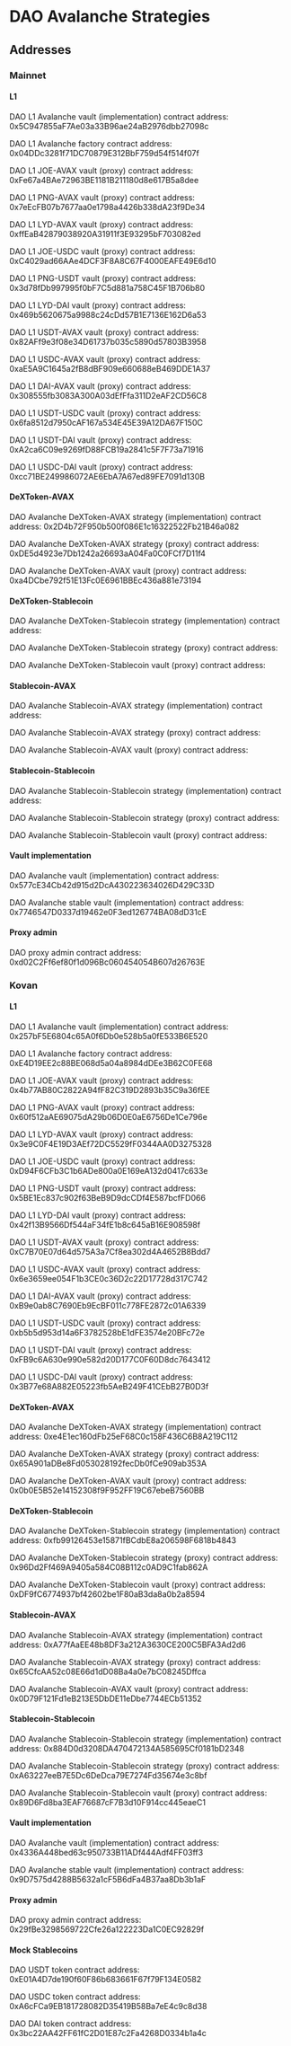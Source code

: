 # DAO Avalanche Strategies

## Addresses

### Mainnet

#### L1

DAO L1 Avalanche vault (implementation) contract address: 0x5C947855aF7Ae03a33B96ae24aB2976dbb27098c

DAO L1 Avalanche factory contract address: 0x04DDc3281f71DC70879E312BbF759d54f514f07f

DAO L1 JOE-AVAX vault (proxy) contract address: 0xFe67a4BAe72963BE1181B211180d8e617B5a8dee

DAO L1 PNG-AVAX vault (proxy) contract address: 0x7eEcFB07b7677aa0e1798a4426b338dA23f9De34

DAO L1 LYD-AVAX vault (proxy) contract address: 0xffEaB42879038920A31911f3E93295bF703082ed

DAO L1 JOE-USDC vault (proxy) contract address: 0xC4029ad66AAe4DCF3F8A8C67F4000EAFE49E6d10

DAO L1 PNG-USDT vault (proxy) contract address: 0x3d78fDb997995f0bF7C5d881a758C45F1B706b80

DAO L1 LYD-DAI vault (proxy) contract address: 0x469b5620675a9988c24cDd57B1E7136E162D6a53

DAO L1 USDT-AVAX vault (proxy) contract address: 0x82AFf9e3f08e34D61737b035c5890d57803B3958

DAO L1 USDC-AVAX vault (proxy) contract address: 0xaE5A9C1645a2fB8dBF909e660688eB469DDE1A37

DAO L1 DAI-AVAX vault (proxy) contract address: 0x308555fb3083A300A03dEfFfa311D2eAF2CD56C8

DAO L1 USDT-USDC vault (proxy) contract address: 0x6fa8512d7950cAF167a534E45E39A12DA67F150C

DAO L1 USDT-DAI vault (proxy) contract address: 0xA2ca6C09e9269fD88FCB19a2841c5F7F73a71916

DAO L1 USDC-DAI vault (proxy) contract address: 0xcc71BE249986072AE6EbA7A67ed89FE7091d130B

#### DeXToken-AVAX

DAO Avalanche DeXToken-AVAX strategy (implementation) contract address: 0x2D4b72F950b500f086E1c16322522Fb21B46a082

DAO Avalanche DeXToken-AVAX strategy (proxy) contract address: 0xDE5d4923e7Db1242a26693aA04Fa0C0FCf7D11f4

DAO Avalanche DeXToken-AVAX vault (proxy) contract address: 0xa4DCbe792f51E13Fc0E6961BBEc436a881e73194

#### DeXToken-Stablecoin

DAO Avalanche DeXToken-Stablecoin strategy (implementation) contract address: 

DAO Avalanche DeXToken-Stablecoin strategy (proxy) contract address: 

DAO Avalanche DeXToken-Stablecoin vault (proxy) contract address: 

#### Stablecoin-AVAX

DAO Avalanche Stablecoin-AVAX strategy (implementation) contract address: 

DAO Avalanche Stablecoin-AVAX strategy (proxy) contract address: 

DAO Avalanche Stablecoin-AVAX vault (proxy) contract address: 

#### Stablecoin-Stablecoin

DAO Avalanche Stablecoin-Stablecoin strategy (implementation) contract address: 

DAO Avalanche Stablecoin-Stablecoin strategy (proxy) contract address: 

DAO Avalanche Stablecoin-Stablecoin vault (proxy) contract address: 

#### Vault implementation

DAO Avalanche vault (implementation) contract address: 0x577cE34Cb42d915d2DcA430223634026D429C33D

DAO Avalanche stable vault (implementation) contract address: 0x7746547D0337d19462e0F3ed126774BA08dD31cE

#### Proxy admin

DAO proxy admin contract address: 0xd02C2Ff6ef80f1d096Bc060454054B607d26763E


### Kovan

#### L1

DAO L1 Avalanche vault (implementation) contract address: 0x257bF5E6804c65A0f6Db0e528b5a0fE533B6E520

DAO L1 Avalanche factory contract address: 0xE4D19EE2c88BE068d5a04a8984dDEe3B62C0FE68

DAO L1 JOE-AVAX vault (proxy) contract address: 0x4b77AB80C2822A94fF82C319D2893b35C9a36fEE

DAO L1 PNG-AVAX vault (proxy) contract address: 0x60f512aAE69075dA29b06D0E0aE6756De1Ce796e

DAO L1 LYD-AVAX vault (proxy) contract address: 0x3e9C0F4E19D3AEf72DC5529fF0344AA0D3275328

DAO L1 JOE-USDC vault (proxy) contract address: 0xD94F6CFb3C1b6ADe800a0E169eA132d0417c633e

DAO L1 PNG-USDT vault (proxy) contract address: 0x5BE1Ec837c902f63BeB9D9dcCDf4E587bcfFD066

DAO L1 LYD-DAI vault (proxy) contract address: 0x42f13B9566Df544aF34fE1b8c645aB16E908598f

DAO L1 USDT-AVAX vault (proxy) contract address: 0xC7B70E07d64d575A3a7Cf8ea302d4A4652B8Bdd7

DAO L1 USDC-AVAX vault (proxy) contract address: 0x6e3659ee054F1b3CE0c36D2c22D17728d317C742

DAO L1 DAI-AVAX vault (proxy) contract address: 0xB9e0ab8C7690Eb9EcBF011c778FE2872c01A6339

DAO L1 USDT-USDC vault (proxy) contract address: 0xb5b5d953d14a6F3782528bE1dFE3574e20BFc72e

DAO L1 USDT-DAI vault (proxy) contract address: 0xFB9c6A630e990e582d20D177C0F60D8dc7643412

DAO L1 USDC-DAI vault (proxy) contract address: 0x3B77e68A882E05223fb5AeB249F41CEbB27B0D3f

#### DeXToken-AVAX

DAO Avalanche DeXToken-AVAX strategy (implementation) contract address: 0xe4E1ec160dFb25eF68C0c158F436C6B8A219C112

DAO Avalanche DeXToken-AVAX strategy (proxy) contract address: 0x65A901aDBe8Fd053028192fecDb0fCe909ab353A

DAO Avalanche DeXToken-AVAX vault (proxy) contract address: 0x0b0E5B52e14152308f9F952FF19C67ebeB7560BB

#### DeXToken-Stablecoin

DAO Avalanche DeXToken-Stablecoin strategy (implementation) contract address: 0xfb99126453e15871fBCdbE8a206598F6818b4843

DAO Avalanche DeXToken-Stablecoin strategy (proxy) contract address: 0x96Dd2Ff469A9405a584C08B112c0AD9C1fab862A

DAO Avalanche DeXToken-Stablecoin vault (proxy) contract address: 0xDF9fC6774937bf42602be1F80aB3da8a0b2a8594

#### Stablecoin-AVAX

DAO Avalanche Stablecoin-AVAX strategy (implementation) contract address: 0xA77fAaEE48b8DF3a212A3630CE200C5BFA3Ad2d6

DAO Avalanche Stablecoin-AVAX strategy (proxy) contract address: 0x65CfcAA52c08E66d1dD08Ba4a0e7bC08245Dffca

DAO Avalanche Stablecoin-AVAX vault (proxy) contract address: 0x0D79F121Fd1eB213E5DbDE11eDbe7744ECb51352

#### Stablecoin-Stablecoin

DAO Avalanche Stablecoin-Stablecoin strategy (implementation) contract address: 0x884D0d3208DA470472134A585695Cf0181bD2348

DAO Avalanche Stablecoin-Stablecoin strategy (proxy) contract address: 0xA63227eeB7E5Dc6DeDca79E7274Fd35674e3c8bf

DAO Avalanche Stablecoin-Stablecoin vault (proxy) contract address: 0x89D6Fd8ba3EAF76687cF7B3d10F914cc445eaeC1

#### Vault implementation

DAO Avalanche vault (implementation) contract address: 0x4336A448bed63c950733B11ADf444Adf4FF03ff3

DAO Avalanche stable vault (implementation) contract address: 0x9D7575d4288B5632a1cF5B6dFa4B37aa8Db3b1aF

#### Proxy admin

DAO proxy admin contract address: 0x29fBe3298569722Cfe26a122223Da1C0EC92829f

#### Mock Stablecoins

DAO USDT token contract address: 0xE01A4D7de190f60F86b683661F67f79F134E0582

DAO USDC token contract address: 0xA6cFCa9EB181728082D35419B58Ba7eE4c9c8d38

DAO DAI token contract address: 0x3bc22AA42FF61fC2D01E87c2Fa4268D0334b1a4c
